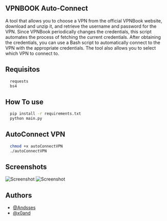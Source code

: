 ## VPNBOOK Auto-Connect

A tool that allows you to choose a VPN from the official VPNBook website, download and unzip it, and retrieve the username and password for the VPN. Since VPNBook periodically changes the credentials, this script automates the process of fetching the current credentials. After obtaining the credentials, you can use a Bash script to automatically connect to the VPN with the appropriate credentials. The tool also allows you to select which VPN to connect to.

## Requisitos

```bash
  requests
  bs4
```

## How To use

```bash
  pip install -r requirements.txt
  python main.py
```

## AutoConnect VPN

```bash
  chmod +x autoConnectVPN
  ./autoConnectVPN
```


## Screenshots

![Screenshot](https://raw.githubusercontent.com/Andsses/VPNBOOK-Auto-Connect/refs/heads/main/resources/execute_main.png)
![Screenshot](https://raw.githubusercontent.com/Andsses/VPNBOOK-Auto-Connect/refs/heads/main/resources/execute_bash.png)

## Authors

- [@Andsses](https://github.com/Andsses?tab=repositories)
- [@x0and](https://web.telegram.org/k/#@x0andy)
